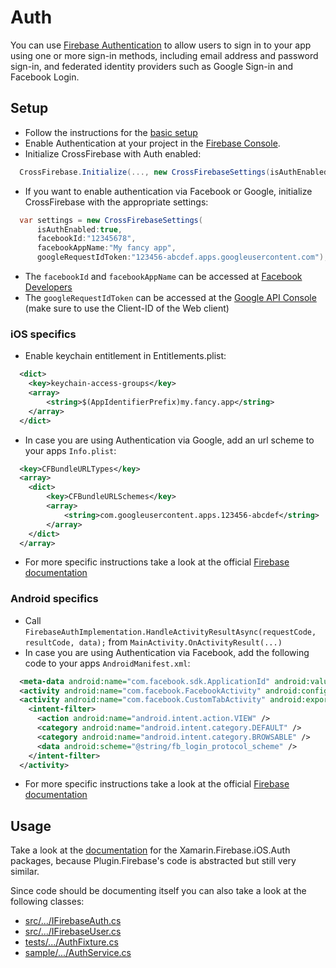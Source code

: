 # Auth

You can use [Firebase Authentication](https://firebase.google.com/docs/auth) to allow users to sign in to your app using one or more sign-in methods, including email address and password sign-in, and federated identity providers such as Google Sign-in and Facebook Login.

## Setup

- Follow the instructions for the [basic setup](https://github.com/TobiasBuchholz/Plugin.Firebase/blob/master/README.md#basic-setup)
- Enable Authentication at your project in the [Firebase Console](https://console.firebase.google.com/).
- Initialize CrossFirebase with Auth enabled:
```c#
  CrossFirebase.Initialize(..., new CrossFirebaseSettings(isAuthEnabled:true));
```
- If you want to enable authentication via Facebook or Google, initialize CrossFirebase with the appropriate settings:
```c#
  var settings = new CrossFirebaseSettings(
      isAuthEnabled:true,
      facebookId:"12345678",
      facebookAppName:"My fancy app",
      googleRequestIdToken:"123456-abcdef.apps.googleusercontent.com");

```
- The ```facebookId``` and ```facebookAppName``` can be accessed at [Facebook Developers](https://developers.facebook.com/apps/)
- The ```googleRequestIdToken``` can be accessed at the [Google API Console](https://console.developers.google.com/apis/credentials) (make sure to use the Client-ID of the Web client)


### iOS specifics
- Enable keychain entitlement in Entitlements.plist:

```xml
  <dict>
  	<key>keychain-access-groups</key>
  	<array>
  		<string>$(AppIdentifierPrefix)my.fancy.app</string>
  	</array>
  </dict>
```
- In case you are using Authentication via Google, add an url scheme to your apps ```Info.plist```:
```xml
  <key>CFBundleURLTypes</key>
  <array>
  	<dict>
  		<key>CFBundleURLSchemes</key>
  		<array>
  			<string>com.googleusercontent.apps.123456-abcdef</string>
  		</array>
  	</dict>
  </array>
```
- For more specific instructions take a look at the official [Firebase documentation](https://firebase.google.com/docs/auth/ios/start?hl=en)

### Android specifics

- Call ```FirebaseAuthImplementation.HandleActivityResultAsync(requestCode, resultCode, data);``` from ```MainActivity.OnActivityResult(...)```
- In case you are using Authentication via Facebook, add the following code to your apps ```AndroidManifest.xml```:
```xml
  <meta-data android:name="com.facebook.sdk.ApplicationId" android:value="@string/facebook_app_id" />
  <activity android:name="com.facebook.FacebookActivity" android:configChanges="keyboard|keyboardHidden|screenLayout|screenSize|orientation" android:label="@string/app_name" />
  <activity android:name="com.facebook.CustomTabActivity" android:exported="true">
    <intent-filter>
      <action android:name="android.intent.action.VIEW" />
      <category android:name="android.intent.category.DEFAULT" />
      <category android:name="android.intent.category.BROWSABLE" />
      <data android:scheme="@string/fb_login_protocol_scheme" />
    </intent-filter>
  </activity>
```
- For more specific instructions take a look at the official [Firebase documentation](https://firebase.google.com/docs/auth/android/start?hl=en)

## Usage

Take a look at the [documentation](https://github.com/xamarin/GoogleApisForiOSComponents/blob/master/docs/Firebase/Auth/GettingStarted.md) for the Xamarin.Firebase.iOS.Auth packages, because Plugin.Firebase's code is abstracted but still very similar.

Since code should be documenting itself you can also take a look at the following classes:
- [src/.../IFirebaseAuth.cs](https://github.com/TobiasBuchholz/Plugin.Firebase/blob/master/src/Shared/Auth/IFirebaseAuth.cs)
- [src/.../IFirebaseUser.cs](https://github.com/TobiasBuchholz/Plugin.Firebase/blob/master/src/Shared/Auth/IFirebaseUser.cs)
- [tests/.../AuthFixture.cs](https://github.com/TobiasBuchholz/Plugin.Firebase/blob/master/tests/Plugin.Firebase.IntegrationTests/Auth/AuthFixture.cs)
- [sample/.../AuthService.cs](https://github.com/TobiasBuchholz/Plugin.Firebase/blob/master/sample/Playground/Common/Services/Auth/AuthService.cs)
